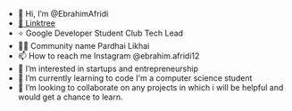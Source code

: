 - 👋 Hi, I’m @EbrahimAfridi
- [🔗 Linktree](https://linktr.ee/ebrahimafridi)
- ⭐ Google Developer Student Club Tech Lead
- 🖐🏻 Community name Pardhai Likhai 
- 📫 How to reach me Instagram @ebrahim.afridi12
- 👀 I’m interested in startups and entrepreneurship
- 🌱 I’m currently learning to code I'm a computer science student
- 💞️ I’m looking to collaborate on any projects in which i will be helpful and would get a chance to learn.



<!---
EbrahimAfridi/EbrahimAfridi is a ✨ special ✨ repository because its `README.md` (this file) appears on your GitHub profile.
You can click the Preview link to take a look at your changes.
--->

